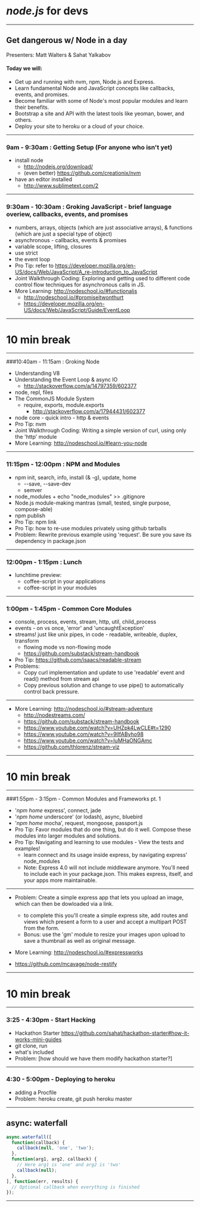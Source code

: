 # ***node.js*** for devs

---

## Get dangerous w/ Node in a day

Presenters: Matt Walters & Sahat Yalkabov

#### Today we will:

- Get up and running with nvm, npm, Node.js and Express.
- Learn fundamental Node and JavaScript concepts like callbacks, events, and promises.
- Become familiar with some of Node's most popular modules and learn their benefits.
- Bootstrap a site and API with the latest tools like yeoman, bower, and others.
- Deploy your site to heroku or a cloud of your choice.

---

### 9am - 9:30am : Getting Setup (For anyone who isn't yet)
- install node
  - http://nodejs.org/download/
  - (even better) https://github.com/creationix/nvm
- have an editor installed
  - http://www.sublimetext.com/2

---

### 9:30am - 10:30am : Groking JavaScript - brief language overiew, callbacks, events, and promises
- numbers, arrays, objects (which are just associative arrays), & functions (which are just a special type of object)
- asynchronous - callbacks, events & promises
- variable scope, lifting, closures 
- use strict
- the event loop 
- Pro Tip: refer to https://developer.mozilla.org/en-US/docs/Web/JavaScript/A_re-introduction_to_JavaScript
- Joint Walkthrough Coding:  Exploring and getting used to different code control flow techniques for asynchronous calls in JS. 
- More Learning: http://nodeschool.io/#functionaljs
  - http://nodeschool.io/#promiseitwonthurt
  - https://developer.mozilla.org/en-US/docs/Web/JavaScript/Guide/EventLoop

---

# 10 min break

---

###10:40am - 11:15am : Groking Node
- Understanding V8
- Understanding the Event Loop & async IO
  - http://stackoverflow.com/a/14797359/602377
- node, repl, files
- The CommonJS Module System
  - require, exports, module.exports
    - http://stackoverflow.com/a/17944431/602377
- node core - quick intro - http & events
- Pro Tip: nvm
- Joint Walkthrough Coding: Writing a simple version of curl, using only the 'http' module
- More Learning: http://nodeschool.io/#learn-you-node

---

### 11:15pm - 12:00pm : NPM and Modules
- npm init, search, info, install (& -g), update, home
  - --save, --save-dev
  - semver
- node\_modules + echo "node_modules" >> .gitignore
- Node.js module-making mantras (small, tested, single purpose, compose-able)
- npm publish
- Pro Tip: npm link
- Pro Tip: how to re-use modules privately using github tarballs
- Problem: Rewrite previous example using 'request'. Be sure you save its dependency in package.json

---

### 12:00pm - 1:15pm : Lunch
- lunchtime preview: 
  - coffee-script in your applications
  - coffee-script in your modules

---


### 1:00pm - 1:45pm - Common Core Modules
- console, process, events, stream, http, util, child_process
- events - on vs once, 'error' and 'uncaughtException'
- streams! just like unix pipes, in code - readable, writeable, duplex, transform
  - flowing mode vs non-flowing mode
  - https://github.com/substack/stream-handbook
- Pro Tip: https://github.com/isaacs/readable-stream
- Problems: 
  - Copy curl implementation and update to use 'readable' event and read() method from stream api
  - Copy previous solution and change to use pipe() to automatically control back pressure. 

---

- More Learning:  http://nodeschool.io/#stream-adventure
  - http://nodestreams.com/
  - https://github.com/substack/stream-handbook
  - https://www.youtube.com/watch?v=UHZpk4LwCLE#t=1290
  - https://www.youtube.com/watch?v=9llfAByho98
  - https://www.youtube.com/watch?v=IuMHaONGAmc
  - https://github.com/thlorenz/stream-viz

---

# 10 min break

---

###1:55pm - 3:15pm - Common Modules and Frameworks pt. 1
- '_npm home_ express', connect, jade
- '_npm home_ underscore' (or lodash), async, bluebird
- '_npm home_ mocha', request, mongoose, passport.js
- Pro Tip: Favor modules that do one thing, but do it well. Compose these modules into larger modules and solutions.
- Pro Tip: Navigating and learning to use modules - View the tests and examples!
  - learn connect and its usage inside express, by navigating express' node_modules
  - Note: Express 4.0 will not include middleware anymore. You'll need to include each in your package.json. This makes express, itself, and your apps more maintainable.

---  

- Problem: Create a simple express app that lets you upload an image, which can then be dowloaded via a link.
  - to complete this you'll create a simple express site, add routes and views which present a form to a user and accept a multipart POST from the form. 
  - Bonus: use the 'gm' module to resize your images upon upload to save a thumbnail as well as original message. 

- More Learning: http://nodeschool.io/#expressworks
- https://github.com/mcavage/node-restify

---

# 10 min break

---

### 3:25 - 4:30pm - Start Hacking
- Hackathon Starter https://github.com/sahat/hackathon-starter#how-it-works-mini-guides
- git clone, run
- what's included
- Problem: [how should we have them modify hackathon starter?]

---

### 4:30 - 5:00pm - Deploying to heroku
- adding a Procfile
- Problem: heroku create, git push heroku master

---

## **async:** waterfall

```javascript
async.waterfall([
  function(callback) {
    callback(null, 'one', 'two');
  },
  function(arg1, arg2, callback) {
    // Here arg1 is 'one' and arg2 is 'two'
    callback(null);
  },
], function(err, results) {
  // Optional callback when everything is finished
});
```

---

